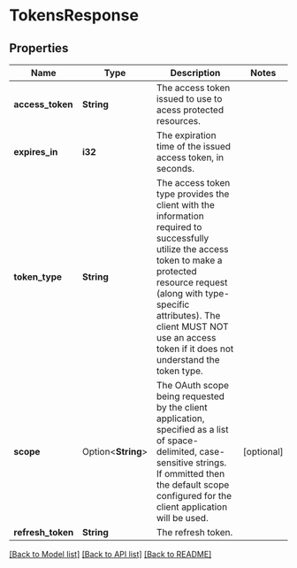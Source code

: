 # TokensResponse

## Properties

Name | Type | Description | Notes
------------ | ------------- | ------------- | -------------
**access_token** | **String** | The access token issued to use to acess protected resources. | 
**expires_in** | **i32** | The expiration time of the issued access token, in seconds. | 
**token_type** | **String** | The access token type provides the client with the information required to successfully utilize the access token to make a protected resource request (along with type-specific attributes).  The client MUST NOT use an access token if it does not understand the token type. | 
**scope** | Option<**String**> | The OAuth scope being requested by the client application, specified as a list of space-delimited, case-sensitive strings.  If ommitted then the default scope configured for the client application will be used. | [optional]
**refresh_token** | **String** | The refresh token. | 

[[Back to Model list]](../README.md#documentation-for-models) [[Back to API list]](../README.md#documentation-for-api-endpoints) [[Back to README]](../README.md)


